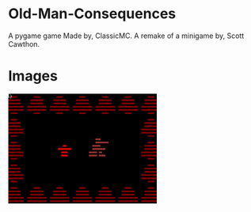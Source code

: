 # Old-Man-Consequences
A pygame game
Made by, ClassicMC. 
A remake of a minigame by, Scott Cawthon.
# Images
![screenshot](screenshots/s.png)
